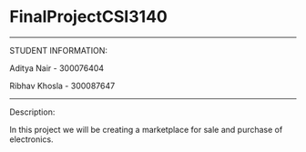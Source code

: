 # FinalProjectCSI3140
*****************************
STUDENT INFORMATION:   

Aditya Nair - 300076404    

Ribhav Khosla - 300087647  
*****************************
Description:

In this project we will be creating a marketplace for sale and purchase of electronics. 

